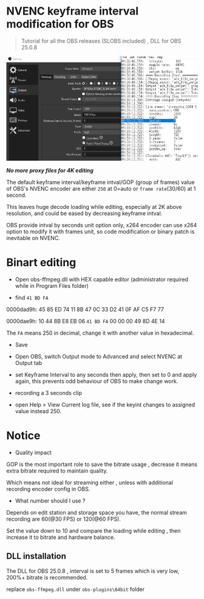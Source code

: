 NVENC keyframe interval modification for OBS
============================================
> Tutorial for all the OBS releases (SLOBS included) , DLL for OBS 25.0.8

![image](https://github.com/youcantgetme/OBS_plugins_mod/blob/master/NVENC-keyintval/desc.png)

***No more proxy files for 4K editing***

The default keyframe interval/keyframe intval/GOP (group of frames) value of OBS's NVENC encoder are either `250` at 0=auto or `frame rate`(30/60) at 1 second.

This leaves huge decode loading while editing, especially at 2K above resolution, and could be eased by decreasing keyframe intval.

OBS provide intval by seconds unit option only, x264 encoder can use x264 option to modify it with frames unit, so code modification or binary patch is inevitable on NVENC.
 
 
# Binart editing
- Open obs-ffmpeg.dll with HEX capable editor (administrator required while in Program Files folder)

- find `41 BD FA`

0000dad9h: 45 85 ED 74 11 8B 47 0C 33 D2 41 0F AF C5 F7 77 

0000dae9h: 10 44 8B E8 EB 06 `41 BD FA` 00 00 00 49 8D 4E 14 

The `FA` means 250 in decimal, change it with another value in hexadecimal.

- Save

- Open OBS, switch Output mode to Advanced and select NVENC at Output tab 

- set Keyframe Interval to any seconds then apply, then set to 0 and apply again, this prevents odd behaviour of OBS to make change work.

- recording a 3 seconds clip 

- open Help > View Current log file, see if the keyint changes to assigned value instead 250.


# Notice

- Quality impact

GOP is the most important role to save the bitrate usage , decrease it means extra bitrate required to maintain quality.

Which means not ideal for streaming either , unless with additional recording encoder config in OBS.

- What number should I use ?

Depends on edit station and storage space you have, the normal stream recording are 60(@30 FPS) or 120(@60 FPS).

Set the value down to 10 and compare the loading while editing , then increase it to bitrate and hardware balance.

## DLL installation 
The DLL for OBS 25.0.8 , interval is set to 5 frames which is very low, 200%+ bitrate is recommended.

replace `obs-ffmpeg.dll` under `obs-plugins\64bit` folder
